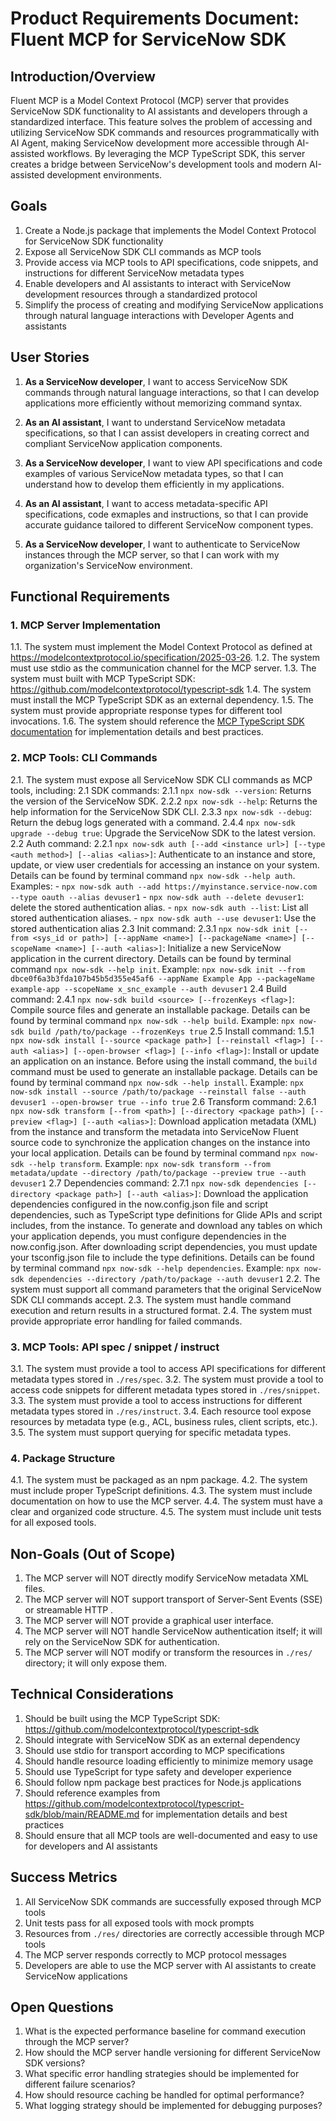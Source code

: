 # Product Requirements Document: Fluent MCP for ServiceNow SDK

## Introduction/Overview

Fluent MCP is a Model Context Protocol (MCP) server that provides ServiceNow SDK functionality to AI assistants and developers through a standardized interface. This feature solves the problem of accessing and utilizing ServiceNow SDK commands and resources programmatically with AI Agent, making ServiceNow development more accessible through AI-assisted workflows. By leveraging the MCP TypeScript SDK, this server creates a bridge between ServiceNow's development tools and modern AI-assisted development environments.

## Goals

1. Create a Node.js package that implements the Model Context Protocol for ServiceNow SDK functionality
2. Expose all ServiceNow SDK CLI commands as MCP tools
3. Provide access via MCP tools to API specifications, code snippets, and instructions for different ServiceNow metadata types
4. Enable developers and AI assistants to interact with ServiceNow development resources through a standardized protocol
5. Simplify the process of creating and modifying ServiceNow applications through natural language interactions with Developer Agents and assistants

## User Stories

1. **As a ServiceNow developer**, I want to access ServiceNow SDK commands through natural language interactions, so that I can develop applications more efficiently without memorizing command syntax.

2. **As an AI assistant**, I want to understand ServiceNow metadata specifications, so that I can assist developers in creating correct and compliant ServiceNow application components.

3. **As a ServiceNow developer**, I want to view API specifications and code examples of various ServiceNow metadata types, so that I can understand how to develop them efficiently in my applications.

4. **As an AI assistant**, I want to access metadata-specific API specifications, code exmaples and instructions, so that I can provide accurate guidance tailored to different ServiceNow component types.

5. **As a ServiceNow developer**, I want to authenticate to ServiceNow instances through the MCP server, so that I can work with my organization's ServiceNow environment.

## Functional Requirements

### 1. MCP Server Implementation

1.1. The system must implement the Model Context Protocol as defined at https://modelcontextprotocol.io/specification/2025-03-26.
1.2. The system must use stdio as the communication channel for the MCP server.
1.3. The system must built with MCP TypeScript SDK: https://github.com/modelcontextprotocol/typescript-sdk
1.4. The system must install the MCP TypeScript SDK as an external dependency.
1.5. The system must provide appropriate response types for different tool invocations.
1.6. The system should reference the [MCP TypeScript SDK documentation](https://github.com/modelcontextprotocol/typescript-sdk/blob/main/README.md) for implementation details and best practices.

### 2. MCP Tools: CLI Commands

2.1. The system must expose all ServiceNow SDK CLI commands as MCP tools, including:
	2.1 SDK commands:
		2.1.1 `npx now-sdk --version`: Returns the version of the ServiceNow SDK.
		2.2.2 `npx now-sdk --help`: Returns the help information for the ServiceNow SDK CLI.
		2.3.3 `npx now-sdk --debug`: Return the debug logs generated with a command.
		2.4.4 `npx now-sdk upgrade --debug true`: Upgrade the ServiceNow SDK to the latest version.
	2.2 Auth command:
		2.2.1 `npx now-sdk auth [--add <instance url>] [--type <auth method>] [--alias <alias>]`: Authenticate to an instance and store, update, or view user credentials for accessing an instance on your system. Details can be found by terminal command `npx now-sdk --help auth`. Examples:
			- `npx now-sdk auth --add https://myinstance.service-now.com --type oauth --alias devuser1`
			- `npx now-sdk auth --delete devuser1`: delete the stored authentication alias.
			- `npx now-sdk auth --list`: List all stored authentication aliases.
			- `npx now-sdk auth --use devuser1`: Use the stored authentication alias
	2.3 Init command:
		2.3.1 `npx now-sdk init [--from <sys_id or path>] [--appName <name>] [--packageName <name>] [--scopeName <name>] [--auth <alias>]`: Initialize a new ServiceNow application in the current directory. Details can be found by terminal command `npx now-sdk --help init`. Example: `npx now-sdk init --from dbce0f6a3b3fda107b45b5d355e45af6 --appName Example App --packageName example-app --scopeName x_snc_example --auth devuser1`
	2.4 Build command:
		2.4.1 `npx now-sdk build <source> [--frozenKeys <flag>]`: Compile source files and generate an installable package. Details can be found by terminal command `npx now-sdk --help build`. Example: `npx now-sdk build /path/to/package --frozenKeys true`
	2.5 Install command:
		1.5.1 `npx now-sdk install [--source <package path>] [--reinstall <flag>] [--auth <alias>] [--open-browser <flag>] [--info <flag>]`: Install or update an application on an instance. Before using the install command, the `build` command must be used to generate an installable package. Details can be found by terminal command `npx now-sdk --help install`. Example: `npx now-sdk install --source /path/to/package --reinstall false --auth devuser1 --open-browser true --info true`
	2.6 Transform command:
		2.6.1 `npx now-sdk transform [--from <path>] [--directory <package path>] [--preview <flag>] [--auth <alias>]`: Download application metadata (XML) from the instance and transform the metadata into ServiceNow Fluent source code to synchronize the application changes on the instance into your local application. Details can be found by terminal command `npx now-sdk --help transform`. Example: `npx now-sdk transform --from metadata/update --directory /path/to/package --preview true --auth devuser1`
	2.7 Dependencies command:
		2.7.1 `npx now-sdk dependencies [--directory <package path>] [--auth <alias>]`: Download the application dependencies configured in the now.config.json file and script dependencies, such as TypeScript type definitions for Glide APIs and script includes, from the instance. To generate and download any tables on which your application depends, you must configure dependencies in the now.config.json. After downloading script dependencies, you must update your tsconfig.json file to include the type definitions. Details can be found by terminal command `npx now-sdk --help dependencies`. Example: `npx now-sdk dependencies --directory /path/to/package --auth devuser1`
2.2. The system must support all command parameters that the original ServiceNow SDK CLI commands accept.
2.3. The system must handle command execution and return results in a structured format.
2.4. The system must provide appropriate error handling for failed commands.

### 3. MCP Tools: API spec / snippet / instruct

3.1. The system must provide a tool to access API specifications for different metadata types stored in `./res/spec`.
3.2. The system must provide a tool to access code snippets for different metadata types stored in `./res/snippet`.
3.3. The system must provide a tool to access instructions for different metadata types stored in `./res/instruct`.
3.4. Each resource tool expose resources by metadata type (e.g., ACL, business rules, client scripts, etc.).
3.5. The system must support querying for specific metadata types.

### 4. Package Structure

4.1. The system must be packaged as an npm package.
4.2. The system must include proper TypeScript definitions.
4.3. The system must include documentation on how to use the MCP server.
4.4. The system must have a clear and organized code structure.
4.5. The system must include unit tests for all exposed tools.

## Non-Goals (Out of Scope)

1. The MCP server will NOT directly modify ServiceNow metadata XML files.
2. The MCP server will NOT support transport of Server-Sent Events (SSE) or streamable HTTP .
3. The MCP server will NOT provide a graphical user interface.
4. The MCP server will NOT handle ServiceNow authentication itself; it will rely on the ServiceNow SDK for authentication.
5. The MCP server will NOT modify or transform the resources in `./res/` directory; it will only expose them.

## Technical Considerations

1. Should be built using the MCP TypeScript SDK: https://github.com/modelcontextprotocol/typescript-sdk
2. Should integrate with ServiceNow SDK as an external dependency
3. Should use stdio for transport according to MCP specifications
4. Should handle resource loading efficiently to minimize memory usage
5. Should use TypeScript for type safety and developer experience
6. Should follow npm package best practices for Node.js applications
7. Should reference examples from https://github.com/modelcontextprotocol/typescript-sdk/blob/main/README.md for implementation details and best practices
8. Should ensure that all MCP tools are well-documented and easy to use for developers and AI assistants

## Success Metrics

1. All ServiceNow SDK commands are successfully exposed through MCP tools
2. Unit tests pass for all exposed tools with mock prompts
3. Resources from `./res/` directories are correctly accessible through MCP tools
4. The MCP server responds correctly to MCP protocol messages
5. Developers are able to use the MCP server with AI assistants to create ServiceNow applications

## Open Questions

1. What is the expected performance baseline for command execution through the MCP server?
2. How should the MCP server handle versioning for different ServiceNow SDK versions?
3. What specific error handling strategies should be implemented for different failure scenarios?
4. How should resource caching be handled for optimal performance?
5. What logging strategy should be implemented for debugging purposes?
